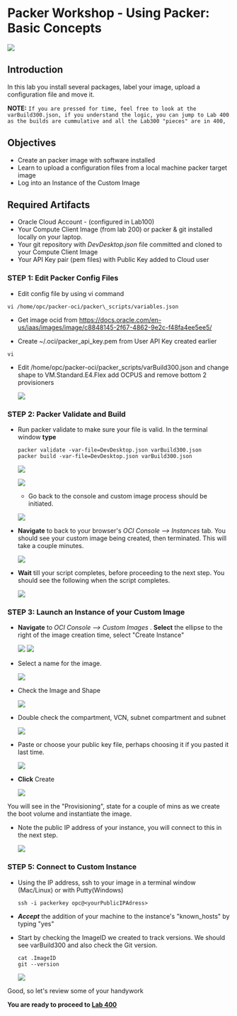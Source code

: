 # Packer Workshop - Using Packer: Basic Concepts

  ![](images/WorkshopHeader/300.png)

## Introduction

In this lab you install several packages, label your image, upload a configuration file and move it.  

**NOTE:** `If you are pressed for time, feel free to look at the varBuild300.json, if you understand the logic, you can jump to Lab 400 as the builds are cummulative and all the Lab300 "pieces" are in 400,`

## Objectives

- Create an packer image with software installed
- Learn to upload a configuration files from a local machine packer target image
- Log into an Instance of the Custom Image

## Required Artifacts

- Oracle Cloud Account - (configured in Lab100)
- Your Compute Client Image (from lab 200) or packer & git installed locally on your laptop.
- Your git repository with _DevDesktop.json_ file committed and cloned to your Compute Client Image
- Your API Key pair (pem files) with Public Key added to Cloud user

###  **STEP 1**: Edit Packer Config Files

- Edit config file by using vi command

```
vi /home/opc/packer-oci/packer\_scripts/variables.json
```

- Get image ocid from <https://docs.oracle.com/en-us/iaas/images/image/c8848145-2f67-4862-9e2c-f48fa4ee5ee5/>

- Create \~/.oci/packer\_api\_key.pem from User API Key created earlier

```
vi 
```

- Edit /home/opc/packer-oci/packer\_scripts/varBuild300.json and change shape to VM.Standard.E4.Flex add OCPUS and remove bottom 2 provisioners

  ![](images/300/image1.png " ")
### **STEP 2**: Packer Validate and Build

- Run packer validate to make sure your file is valid.  In the terminal window **type**

  ```
  packer validate -var-file=DevDesktop.json varBuild300.json
  packer build -var-file=DevDesktop.json varBuild300.json
  ```

  ![](images/300/image2.png " ")
  
  ![](images/300/image3.png " ")

  - Go back to the console and custom image process should be initiated.

  ![](images/300/image4.png " ")


- **Navigate** to back to your browser's _OCI Console --> Instances_ tab. You should see your custom image being created, then terminated. This will take a couple minutes.
  
  ![](images/300/image5.png " ")

- **Wait** till your script completes, before proceeding to the next step. You should see the following when the script completes.

  ![](images/300/image6.png " ")
### **STEP 3**: Launch an Instance of your Custom Image

- **Navigate** to _OCI Console --> Custom Images_ . **Select** the ellipse to the right of the image creation time,  select "Create Instance"

  ![](images/300/image7.png " ")
  ![](images/300/image8.png " ")

- Select a name for the image.

  ![](images/300/image9.png " ")

- Check the Image and Shape
  
  ![](images/300/image10.png " ")

- Double check the compartment, VCN, subnet compartment and subnet  

  ![](images/300/image11.png " ")

- Paste or choose your public key file, perhaps choosing it if you pasted it last time.
  
  ![](images/300/image12.png " ")

- **Click** Create

  ![](images/300/image13.png " ")

You will see in the "Provisioning", state for a couple of mins as we create the boot volume and instantiate the image.  

- Note the public IP address of your instance, you will connect to this in the next step.

  ![](images/300/image14.png " ")
### **STEP 5**: Connect to Custom Instance

- Using the IP address, ssh to your image in a terminal window (Mac/Linux) or with Putty(Windows)

  ```
  ssh -i packerkey opc@<yourPublicIPAdress>
  ```

- ***Accept*** the addition of your machine to the instance's "known_hosts" by typing "yes"

- Start by checking the ImageID we created to track versions.  We should see varBuild300 and also check the Git version.

  ```
  cat .ImageID
  git --version
  ```

  ![](images/300/image15.png " ")

Good, so let's review some of your handywork

**You are ready to proceed to [Lab 400](Lab400.md)**
